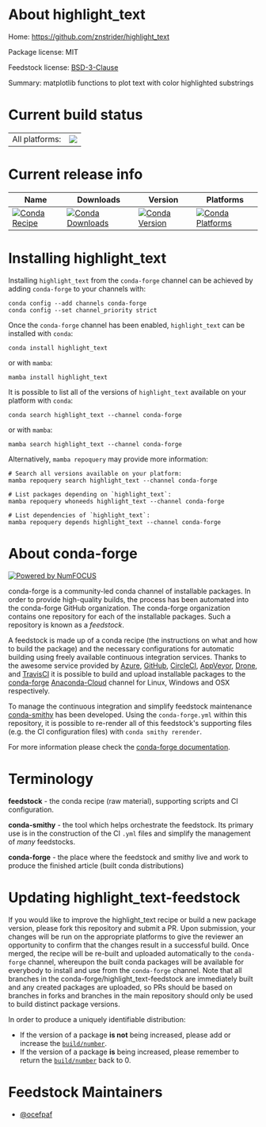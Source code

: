 About highlight_text
====================

Home: https://github.com/znstrider/highlight_text

Package license: MIT

Feedstock license: [BSD-3-Clause](https://github.com/conda-forge/highlight_text-feedstock/blob/main/LICENSE.txt)

Summary: matplotlib functions to plot text with color highlighted substrings

Current build status
====================


<table><tr><td>All platforms:</td>
    <td>
      <a href="https://dev.azure.com/conda-forge/feedstock-builds/_build/latest?definitionId=17397&branchName=main">
        <img src="https://dev.azure.com/conda-forge/feedstock-builds/_apis/build/status/highlight_text-feedstock?branchName=main">
      </a>
    </td>
  </tr>
</table>

Current release info
====================

| Name | Downloads | Version | Platforms |
| --- | --- | --- | --- |
| [![Conda Recipe](https://img.shields.io/badge/recipe-highlight_text-green.svg)](https://anaconda.org/conda-forge/highlight_text) | [![Conda Downloads](https://img.shields.io/conda/dn/conda-forge/highlight_text.svg)](https://anaconda.org/conda-forge/highlight_text) | [![Conda Version](https://img.shields.io/conda/vn/conda-forge/highlight_text.svg)](https://anaconda.org/conda-forge/highlight_text) | [![Conda Platforms](https://img.shields.io/conda/pn/conda-forge/highlight_text.svg)](https://anaconda.org/conda-forge/highlight_text) |

Installing highlight_text
=========================

Installing `highlight_text` from the `conda-forge` channel can be achieved by adding `conda-forge` to your channels with:

```
conda config --add channels conda-forge
conda config --set channel_priority strict
```

Once the `conda-forge` channel has been enabled, `highlight_text` can be installed with `conda`:

```
conda install highlight_text
```

or with `mamba`:

```
mamba install highlight_text
```

It is possible to list all of the versions of `highlight_text` available on your platform with `conda`:

```
conda search highlight_text --channel conda-forge
```

or with `mamba`:

```
mamba search highlight_text --channel conda-forge
```

Alternatively, `mamba repoquery` may provide more information:

```
# Search all versions available on your platform:
mamba repoquery search highlight_text --channel conda-forge

# List packages depending on `highlight_text`:
mamba repoquery whoneeds highlight_text --channel conda-forge

# List dependencies of `highlight_text`:
mamba repoquery depends highlight_text --channel conda-forge
```


About conda-forge
=================

[![Powered by
NumFOCUS](https://img.shields.io/badge/powered%20by-NumFOCUS-orange.svg?style=flat&colorA=E1523D&colorB=007D8A)](https://numfocus.org)

conda-forge is a community-led conda channel of installable packages.
In order to provide high-quality builds, the process has been automated into the
conda-forge GitHub organization. The conda-forge organization contains one repository
for each of the installable packages. Such a repository is known as a *feedstock*.

A feedstock is made up of a conda recipe (the instructions on what and how to build
the package) and the necessary configurations for automatic building using freely
available continuous integration services. Thanks to the awesome service provided by
[Azure](https://azure.microsoft.com/en-us/services/devops/), [GitHub](https://github.com/),
[CircleCI](https://circleci.com/), [AppVeyor](https://www.appveyor.com/),
[Drone](https://cloud.drone.io/welcome), and [TravisCI](https://travis-ci.com/)
it is possible to build and upload installable packages to the
[conda-forge](https://anaconda.org/conda-forge) [Anaconda-Cloud](https://anaconda.org/)
channel for Linux, Windows and OSX respectively.

To manage the continuous integration and simplify feedstock maintenance
[conda-smithy](https://github.com/conda-forge/conda-smithy) has been developed.
Using the ``conda-forge.yml`` within this repository, it is possible to re-render all of
this feedstock's supporting files (e.g. the CI configuration files) with ``conda smithy rerender``.

For more information please check the [conda-forge documentation](https://conda-forge.org/docs/).

Terminology
===========

**feedstock** - the conda recipe (raw material), supporting scripts and CI configuration.

**conda-smithy** - the tool which helps orchestrate the feedstock.
                   Its primary use is in the construction of the CI ``.yml`` files
                   and simplify the management of *many* feedstocks.

**conda-forge** - the place where the feedstock and smithy live and work to
                  produce the finished article (built conda distributions)


Updating highlight_text-feedstock
=================================

If you would like to improve the highlight_text recipe or build a new
package version, please fork this repository and submit a PR. Upon submission,
your changes will be run on the appropriate platforms to give the reviewer an
opportunity to confirm that the changes result in a successful build. Once
merged, the recipe will be re-built and uploaded automatically to the
`conda-forge` channel, whereupon the built conda packages will be available for
everybody to install and use from the `conda-forge` channel.
Note that all branches in the conda-forge/highlight_text-feedstock are
immediately built and any created packages are uploaded, so PRs should be based
on branches in forks and branches in the main repository should only be used to
build distinct package versions.

In order to produce a uniquely identifiable distribution:
 * If the version of a package **is not** being increased, please add or increase
   the [``build/number``](https://docs.conda.io/projects/conda-build/en/latest/resources/define-metadata.html#build-number-and-string).
 * If the version of a package **is** being increased, please remember to return
   the [``build/number``](https://docs.conda.io/projects/conda-build/en/latest/resources/define-metadata.html#build-number-and-string)
   back to 0.

Feedstock Maintainers
=====================

* [@ocefpaf](https://github.com/ocefpaf/)

